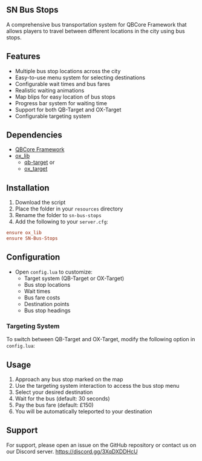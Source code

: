 ## SN Bus Stops
A comprehensive bus transportation system for QBCore Framework that allows players to travel between different locations in the city using bus stops.

## Features
- Multiple bus stop locations across the city
- Easy-to-use menu system for selecting destinations
- Configurable wait times and bus fares
- Realistic waiting animations
- Map blips for easy location of bus stops
- Progress bar system for waiting time
- Support for both QB-Target and OX-Target
- Configurable targeting system

## Dependencies
- [QBCore Framework](https://github.com/qbcore-framework)
- [ox_lib](https://github.com/overextended/ox_lib)
  - [qb-target](https://github.com/qbcore-framework/qb-target)
  or 
  - [ox_target](https://github.com/overextended/ox_target)

## Installation
1. Download the script
2. Place the folder in your `resources` directory
3. Rename the folder to `sn-bus-stops`
4. Add the following to your `server.cfg`:

```cfg
ensure ox_lib
ensure SN-Bus-Stops
```

## Configuration
- Open `config.lua` to customize:
  - Target system (QB-Target or OX-Target)
  - Bus stop locations
  - Wait times
  - Bus fare costs
  - Destination points
  - Bus stop headings

### Targeting System
To switch between QB-Target and OX-Target, modify the following option in `config.lua`:

## Usage
1. Approach any bus stop marked on the map
2. Use the targeting system interaction to access the bus stop menu
3. Select your desired destination
4. Wait for the bus (default: 30 seconds)
5. Pay the bus fare (default: £150)
6. You will be automatically teleported to your destination

## Support
For support, please open an issue on the GitHub repository or contact us on our Discord server. https://discord.gg/3XqDXDDHcU


